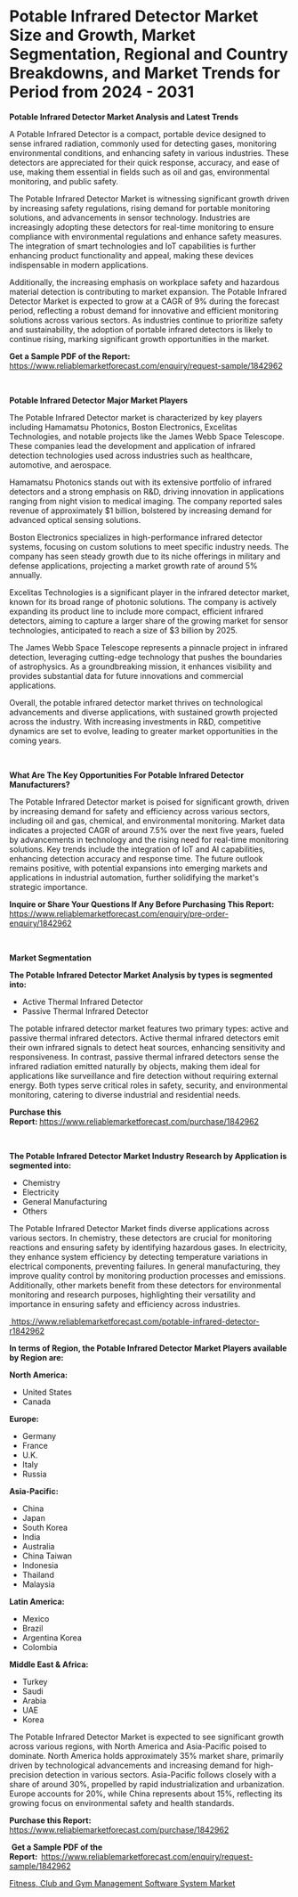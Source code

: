 <p><h1>Potable Infrared Detector Market Size and Growth, Market Segmentation, Regional and Country Breakdowns, and Market Trends for Period from 2024 -  2031</h1></p><p><strong>Potable Infrared Detector Market Analysis and Latest Trends</strong></p>
<p><p>A Potable Infrared Detector is a compact, portable device designed to sense infrared radiation, commonly used for detecting gases, monitoring environmental conditions, and enhancing safety in various industries. These detectors are appreciated for their quick response, accuracy, and ease of use, making them essential in fields such as oil and gas, environmental monitoring, and public safety.</p><p>The Potable Infrared Detector Market is witnessing significant growth driven by increasing safety regulations, rising demand for portable monitoring solutions, and advancements in sensor technology. Industries are increasingly adopting these detectors for real-time monitoring to ensure compliance with environmental regulations and enhance safety measures. The integration of smart technologies and IoT capabilities is further enhancing product functionality and appeal, making these devices indispensable in modern applications.</p><p>Additionally, the increasing emphasis on workplace safety and hazardous material detection is contributing to market expansion. The Potable Infrared Detector Market is expected to grow at a CAGR of 9% during the forecast period, reflecting a robust demand for innovative and efficient monitoring solutions across various sectors. As industries continue to prioritize safety and sustainability, the adoption of portable infrared detectors is likely to continue rising, marking significant growth opportunities in the market.</p></p>
<p><strong>Get a Sample PDF of the Report:&nbsp;</strong> <a href="https://www.reliablemarketforecast.com/enquiry/request-sample/1842962?utm_campaign=1105&utm_medium=2&utm_source=Github&utm_content=ia&utm_term=01012025&utm_id=potable-infrared-detector">https://www.reliablemarketforecast.com/enquiry/request-sample/1842962</a></p>
<p>&nbsp;</p>
<p><strong>Potable Infrared Detector Major Market Players</strong></p>
<p><p>The Potable Infrared Detector market is characterized by key players including Hamamatsu Photonics, Boston Electronics, Excelitas Technologies, and notable projects like the James Webb Space Telescope. These companies lead the development and application of infrared detection technologies used across industries such as healthcare, automotive, and aerospace.</p><p>Hamamatsu Photonics stands out with its extensive portfolio of infrared detectors and a strong emphasis on R&D, driving innovation in applications ranging from night vision to medical imaging. The company reported sales revenue of approximately $1 billion, bolstered by increasing demand for advanced optical sensing solutions.</p><p>Boston Electronics specializes in high-performance infrared detector systems, focusing on custom solutions to meet specific industry needs. The company has seen steady growth due to its niche offerings in military and defense applications, projecting a market growth rate of around 5% annually.</p><p>Excelitas Technologies is a significant player in the infrared detector market, known for its broad range of photonic solutions. The company is actively expanding its product line to include more compact, efficient infrared detectors, aiming to capture a larger share of the growing market for sensor technologies, anticipated to reach a size of $3 billion by 2025.</p><p>The James Webb Space Telescope represents a pinnacle project in infrared detection, leveraging cutting-edge technology that pushes the boundaries of astrophysics. As a groundbreaking mission, it enhances visibility and provides substantial data for future innovations and commercial applications.</p><p>Overall, the potable infrared detector market thrives on technological advancements and diverse applications, with sustained growth projected across the industry. With increasing investments in R&D, competitive dynamics are set to evolve, leading to greater market opportunities in the coming years.</p></p>
<p>&nbsp;</p>
<p><strong>What Are The Key Opportunities For Potable Infrared Detector Manufacturers?</strong></p>
<p><p>The Potable Infrared Detector market is poised for significant growth, driven by increasing demand for safety and efficiency across various sectors, including oil and gas, chemical, and environmental monitoring. Market data indicates a projected CAGR of around 7.5% over the next five years, fueled by advancements in technology and the rising need for real-time monitoring solutions. Key trends include the integration of IoT and AI capabilities, enhancing detection accuracy and response time. The future outlook remains positive, with potential expansions into emerging markets and applications in industrial automation, further solidifying the market's strategic importance.</p></p>
<p><strong>Inquire or Share Your Questions If Any Before Purchasing This Report:</strong> <a href="https://www.reliablemarketforecast.com/enquiry/pre-order-enquiry/1842962?utm_campaign=1105&utm_medium=2&utm_source=Github&utm_content=ia&utm_term=01012025&utm_id=potable-infrared-detector">https://www.reliablemarketforecast.com/enquiry/pre-order-enquiry/1842962</a></p>
<p>&nbsp;</p>
<p><strong>Market Segmentation</strong></p>
<p><strong>The Potable Infrared Detector Market Analysis by types is segmented into:</strong></p>
<p><ul><li>Active Thermal Infrared Detector</li><li>Passive Thermal Infrared Detector</li></ul></p>
<p><p>The potable infrared detector market features two primary types: active and passive thermal infrared detectors. Active thermal infrared detectors emit their own infrared signals to detect heat sources, enhancing sensitivity and responsiveness. In contrast, passive thermal infrared detectors sense the infrared radiation emitted naturally by objects, making them ideal for applications like surveillance and fire detection without requiring external energy. Both types serve critical roles in safety, security, and environmental monitoring, catering to diverse industrial and residential needs.</p></p>
<p><strong>Purchase this Report:&nbsp;</strong><a href="https://www.reliablemarketforecast.com/purchase/1842962?utm_campaign=1105&utm_medium=2&utm_source=Github&utm_content=ia&utm_term=01012025&utm_id=potable-infrared-detector">https://www.reliablemarketforecast.com/purchase/1842962</a></p>
<p>&nbsp;</p>
<p><strong>The Potable Infrared Detector Market Industry Research by Application is segmented into:</strong></p>
<p><ul><li>Chemistry</li><li>Electricity</li><li>General Manufacturing</li><li>Others</li></ul></p>
<p><p>The Potable Infrared Detector Market finds diverse applications across various sectors. In chemistry, these detectors are crucial for monitoring reactions and ensuring safety by identifying hazardous gases. In electricity, they enhance system efficiency by detecting temperature variations in electrical components, preventing failures. In general manufacturing, they improve quality control by monitoring production processes and emissions. Additionally, other markets benefit from these detectors for environmental monitoring and research purposes, highlighting their versatility and importance in ensuring safety and efficiency across industries.</p></p>
<p><a href="https://www.reliablemarketforecast.com/potable-infrared-detector-r1842962?utm_campaign=1105&utm_medium=2&utm_source=Github&utm_content=ia&utm_term=01012025&utm_id=potable-infrared-detector">&nbsp;https://www.reliablemarketforecast.com/potable-infrared-detector-r1842962</a></p>
<p><strong>In terms of Region, the Potable Infrared Detector Market Players available by Region are:</strong></p>
<p>
    <p> <strong> North America: </strong>
        <ul>
            <li>United States</li>
            <li>Canada</li>
        </ul>
        </p> 
    <p> <strong> Europe: </strong>
        <ul>
            <li>Germany</li>
            <li>France</li>
            <li>U.K.</li>
            <li>Italy</li>
            <li>Russia</li>
        </ul>
        </p> 
    <p> <strong> Asia-Pacific: </strong>
        <ul>
            <li>China</li>
            <li>Japan</li>
            <li>South Korea</li>
            <li>India</li>
            <li>Australia</li>
            <li>China Taiwan</li>
            <li>Indonesia</li>
            <li>Thailand</li>
            <li>Malaysia</li>
        </ul>
        </p> 
    <p> <strong> Latin America: </strong>
        <ul>
            <li>Mexico</li>
            <li>Brazil</li>
            <li>Argentina Korea</li>
            <li>Colombia</li>
        </ul>
        </p> 
    <p> <strong> Middle East & Africa: </strong>
        <ul>
            <li>Turkey</li>
            <li>Saudi</li>
            <li>Arabia</li>
            <li>UAE</li>
            <li>Korea</li>
        </ul>
    </p>
    </p>
<p><p>The Potable Infrared Detector Market is expected to see significant growth across various regions, with North America and Asia-Pacific poised to dominate. North America holds approximately 35% market share, primarily driven by technological advancements and increasing demand for high-precision detection in various sectors. Asia-Pacific follows closely with a share of around 30%, propelled by rapid industrialization and urbanization. Europe accounts for 20%, while China represents about 15%, reflecting its growing focus on environmental safety and health standards.</p></p>
<p><strong>Purchase this Report: </strong><a href="https://www.reliablemarketforecast.com/purchase/1842962?utm_campaign=1105&utm_medium=2&utm_source=Github&utm_content=ia&utm_term=01012025&utm_id=potable-infrared-detector">https://www.reliablemarketforecast.com/purchase/1842962</a></p>
<p>&nbsp;<strong>Get a Sample PDF of the Report:&nbsp;&nbsp;</strong><a href="https://www.reliablemarketforecast.com/enquiry/request-sample/1842962?utm_campaign=1105&utm_medium=2&utm_source=Github&utm_content=ia&utm_term=01012025&utm_id=potable-infrared-detector">https://www.reliablemarketforecast.com/enquiry/request-sample/1842962</a></p>
<p><strong></strong></p>
<p><p><a href="https://github.com/prosalinda88/Market-Research-Report-List-7/blob/main/fitness-club-and-gym-management-software-system-market.md?utm_campaign=1105&utm_medium=2&utm_source=Github&utm_content=ia&utm_term=01012025&utm_id=potable-infrared-detector">Fitness, Club and Gym Management Software System Market</a></p></p>